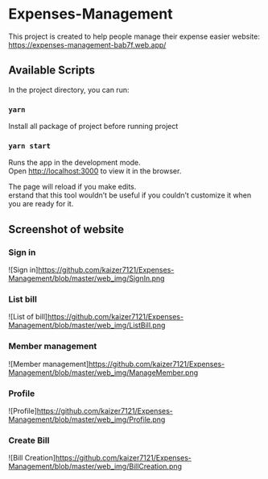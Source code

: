 # Expenses-Management

This project is created to help people manage their expense easier
website: https://expenses-management-bab7f.web.app/

## Available Scripts

In the project directory, you can run:

### `yarn`

Install all package of project before running project

### `yarn start`

Runs the app in the development mode.\
Open [http://localhost:3000](http://localhost:3000) to view it in the browser.

The page will reload if you make edits.\
erstand that this tool wouldn’t be useful if you couldn’t customize it when you are ready for it.

## Screenshot of website

### Sign in
![Sign in]https://github.com/kaizer7121/Expenses-Management/blob/master/web_img/SignIn.png

### List bill
![List of bill]https://github.com/kaizer7121/Expenses-Management/blob/master/web_img/ListBill.png

### Member management
![Member management]https://github.com/kaizer7121/Expenses-Management/blob/master/web_img/ManageMember.png

### Profile
![Profile]https://github.com/kaizer7121/Expenses-Management/blob/master/web_img/Profile.png

### Create Bill
![Bill Creation]https://github.com/kaizer7121/Expenses-Management/blob/master/web_img/BillCreation.png
